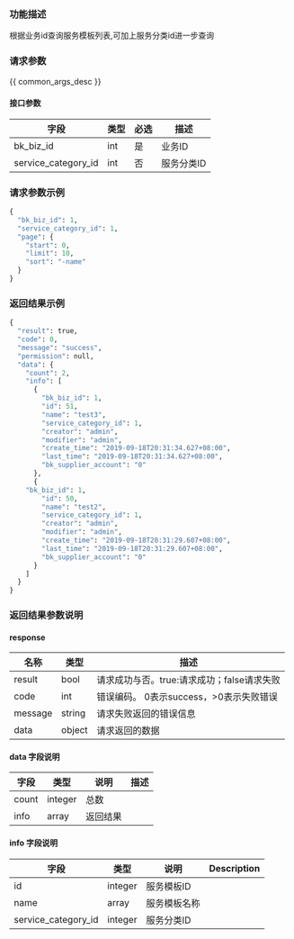 ### 功能描述

根据业务id查询服务模板列表,可加上服务分类id进一步查询

### 请求参数

{{ common_args_desc }}

#### 接口参数

| 字段                 |  类型      | 必选	   |  描述                 |
|----------------------|------------|--------|-----------------------|
| bk_biz_id           | int    | 是   | 业务ID         |
| service_category_id         | int  | 否   | 服务分类ID |


### 请求参数示例

```python
{
  "bk_biz_id": 1,
  "service_category_id": 1,
  "page": {
    "start": 0,
    "limit": 10,
    "sort": "-name"
  }
}
```

### 返回结果示例

```python
{
  "result": true,
  "code": 0,
  "message": "success",
  "permission": null,
  "data": {
    "count": 2,
    "info": [
      {
        "bk_biz_id": 1,
        "id": 51,
        "name": "test3",
        "service_category_id": 1,
        "creator": "admin",
        "modifier": "admin",
        "create_time": "2019-09-18T20:31:34.627+08:00",
        "last_time": "2019-09-18T20:31:34.627+08:00",
        "bk_supplier_account": "0"
      },
      {
	"bk_biz_id": 1,
        "id": 50,
        "name": "test2",
        "service_category_id": 1,
        "creator": "admin",
        "modifier": "admin",
        "create_time": "2019-09-18T20:31:29.607+08:00",
        "last_time": "2019-09-18T20:31:29.607+08:00",
        "bk_supplier_account": "0"
      }
    ]
  }
}
```

### 返回结果参数说明

#### response

| 名称  | 类型  | 描述 |
|---|---|---|
| result | bool | 请求成功与否。true:请求成功；false请求失败 |
| code | int | 错误编码。 0表示success，>0表示失败错误 |
| message | string | 请求失败返回的错误信息 |
| data | object | 请求返回的数据 |

#### data 字段说明

| 字段|类型|说明|描述|
|---|---|---|---|
|count|integer|总数||
|info|array|返回结果||

#### info 字段说明

| 字段|类型|说明|Description|
|---|---|---|---|
|id|integer|服务模板ID||
|name|array|服务模板名称||
|service_category_id|integer|服务分类ID||
